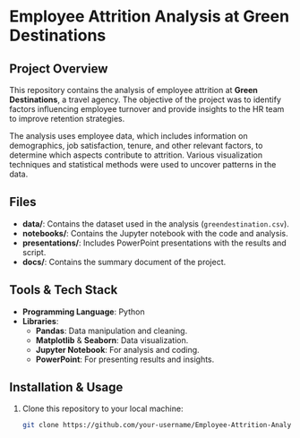 # Employee Attrition Analysis at Green Destinations

## Project Overview
This repository contains the analysis of employee attrition at **Green Destinations**, a travel agency. The objective of the project was to identify factors influencing employee turnover and provide insights to the HR team to improve retention strategies.

The analysis uses employee data, which includes information on demographics, job satisfaction, tenure, and other relevant factors, to determine which aspects contribute to attrition. Various visualization techniques and statistical methods were used to uncover patterns in the data.

## Files
- **data/**: Contains the dataset used in the analysis (`greendestination.csv`).
- **notebooks/**: Contains the Jupyter notebook with the code and analysis.
- **presentations/**: Includes PowerPoint presentations with the results and script.
- **docs/**: Contains the summary document of the project.

## Tools & Tech Stack
- **Programming Language**: Python
- **Libraries**: 
  - **Pandas**: Data manipulation and cleaning.
  - **Matplotlib** & **Seaborn**: Data visualization.
  - **Jupyter Notebook**: For analysis and coding.
  - **PowerPoint**: For presenting results and insights.
  
## Installation & Usage

1. Clone this repository to your local machine:
   ```bash
   git clone https://github.com/your-username/Employee-Attrition-Analysis.git
